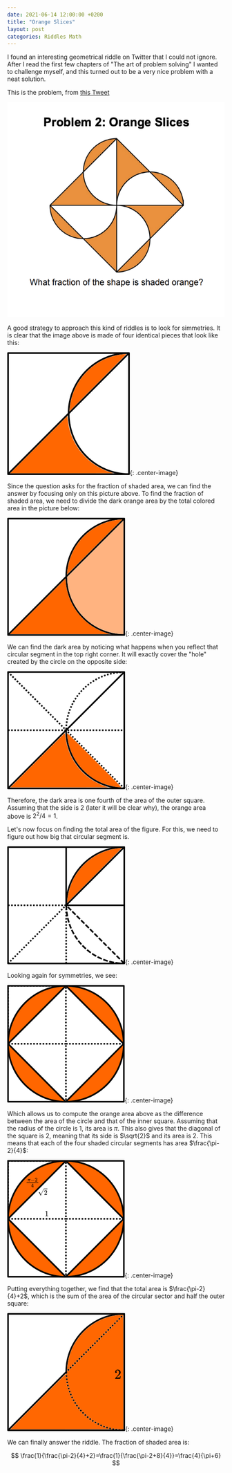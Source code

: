 ```yaml
---
date: 2021-06-14 12:00:00 +0200
title: "Orange Slices"
layout: post
categories: Riddles Math
---
```


I found an interesting geometrical riddle on Twitter that I could not ignore.
After I read the first few chapters of "The art of problem solving" I wanted to
challenge myself, and this turned out to be a very nice problem with a neat
solution.

<!-- more -->

This is the problem, from [this Tweet][tw]

![](/images/oranges/E3xEl7gXIAkk6zq.png)

A good strategy to approach this kind of riddles is to look for simmetries. It
is clear that the image above is made of four identical pieces that look like
this:

![](/images/oranges/sym.png){: .center-image}

Since the question asks for the fraction of shaded area, we can find the answer
by focusing only on this picture above. To find the fraction of shaded area, we
need to divide the dark orange area by the total colored area in the picture
below:

![](/images/oranges/frac.png){: .center-image}

We can find the dark area by noticing what happens when you reflect that
circular segment in the top right corner. It will exactly cover the "hole"
created by the circle on the opposite side:

![](/images/oranges/dark.png){: .center-image}

Therefore, the dark area is one fourth of the area of the outer square. Assuming
that the side is 2 (later it will be clear why), the orange area above is
$2^2/4=1$.

Let's now focus on finding the total area of the figure. For this, we need to
figure out how big that circular segment is.

![](/images/oranges/circ.png){: .center-image}

Looking again for symmetries, we see:

![](/images/oranges/circsym.png){: .center-image}

Which allows us to compute the orange area above as the difference between the
area of the circle and that of the inner square. Assuming that the radius of the
circle is 1, its area is $\pi$. This also gives that the diagonal of the square
is 2, meaning that its side is $\sqrt{2}$ and its area is 2. This means that
each of the four shaded circular segments has area $\frac{\pi-2}{4}$:

![](/images/oranges/circsymnum.png){: .center-image}

Putting everything together, we find that the total area is $\frac{\pi-2}{4}+2$,
which is the sum of the area of the circular sector and half the outer square:

![](/images/oranges/tot.png){: .center-image}

We can finally answer the riddle. The fraction of shaded area is:


$$
\frac{1}{\frac{\pi-2}{4}+2}=\frac{1}{\frac{\pi-2+8}{4}}=\frac{4}{\pi+6}
$$




 [tw]: https://twitter.com/waitbutwhy/status/1404072744359272450
